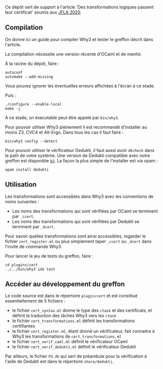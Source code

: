 Ce dépôt sert de support à l'article 'Des transformations
logiques passent leur certificat' soumis aux [JFLA 2020](http://jfla.inria.fr/jfla2020.html).

Compilation
-----------

On donne ici un guide pour compiler Why3 et tester le greffon décrit dans l'article.

La compilation nécessite une version récente d'OCaml et de menhir.

À la racine du dépôt, faire :
```shell
autoconf
automake --add-missing
```

Vous pouvez ignorer les éventuelles erreurs affichées à l'écran à ce stade.

Puis :

```shell
./configure --enable-local
make -j
```

À ce stade, un éxecutable peut être appelé par `bin/why3`.

Pour pouvoir utiliser Why3 pleinement il est recommandé d'installer au moins Z3, CVC4 et Alt-Ergo.
Dans tous les cas il faut faire :
```shell
bin/why3 config --detect
```

Pour pouvoir utiliser le vérificateur Dedukti, il faut aussi avoir `dkcheck` dans le path de
votre système. Une version de Dedukti compatible avec notre greffon est disponible
[ici](https://github.com/Deducteam/Dedukti). La façon la plus simple de l'installer est via opam :
```shell
opam install dedukti
```



Utilisation
-----------

Les transformations sont accessibles dans Why3 avec les conventions de noms suivantes :
  - Les noms des transformations qui sont vérifiées par OCaml se terminent par `_ccert`.
  - Les noms des transformations qui sont vérifiées par Dedukti se terminent par `_dcert`.

Pour savoir quelles transformations sont ainsi accessibles, regarder le fichier
`cert_register.ml` ou plus simplement taper `_ccert` ou `_dcert` dans l'invite de commande Why3.

Pour lancer le jeu de tests du greffon, faire :
```shell
cd plugins/cert
../../bin/why3 ide test
```



Accéder au développement du greffon
----------------------------------

Le code source est dans le répertoire `plugin/cert` et est constitué essentiellement
de 5 fichiers :
   - le fichier `cert_syntax.ml` donne le type des `ctask` et des certificats, et
     définit la traduction des tâches Why3 vers les `ctask`
   - le fichier `cert_transformations.ml` définit les transformations certifiantes
   - le fichier `cert_register.ml`, étant donné un vérificateur, fait connaitre à Why3
     les transformations de `cert_transformations.ml`
   - le fichier `cert_verif_caml.ml` définit le vérificateur OCaml
   - le fichier `cert_verif_dedukti.ml` définit le vérificateur Dedukti

Par ailleurs, le fichier `FO.dk` qui sert de préambule pour la vérification à l'aide de
Dedukti est dans le répertoire `share/dedukti`.
